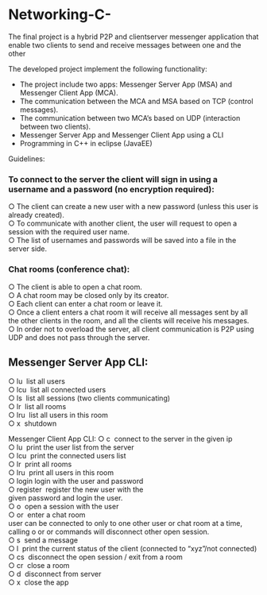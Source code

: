 # Networking-C-

The final project is a hybrid P2P and client­server messenger application
that enable two clients to send and receive messages between one and the
other

The developed project implement the following functionality:

* The project include two apps: Messenger Server App (MSA) and
 Messenger Client App (MCA).
* The communication between the MCA and MSA based on TCP 
(control messages).
* The communication between two MCA’s based on UDP 
(interaction between two clients).
* Messenger Server App and Messenger Client App using a CLI
* Programming in C++ in eclipse (JavaEE)

Guidelines:

### To connect to the server the client will sign in using a username and a password (no encryption required):
○ The client can create a new user with a new password (unless
this user is already created).</br>
○ To communicate with another client, the user will request to
open a session with the required user name.</br>
○ The list of usernames and passwords will be saved into a file in
the server side.</br>

### Chat rooms (conference chat):
○ The client is able to open a chat room.</br>
○ A chat room may be closed only by its creator.</br>
○ Each client can enter a chat room or leave it.</br>
○ Once a client enters a chat room it will receive all messages sent
by all the other clients in the room, and all the clients will
receive his messages.</br>
○ In order not to overload the server, all client communication is
P2P using UDP and does not pass through the server.</br>

## Messenger Server App CLI:
○ lu ­ list all users</br>
○ lcu ­ list all connected users</br>
○ ls ­ list all sessions (two clients communicating)</br>
○ lr ­ list all rooms</br>
○ lru <room name> ­ list all users in this room</br>
○ x ­ shutdown</br>

 Messenger Client App CLI:
○ c <IP> ­ connect to the server in the given ip</br>
○ lu ­ print the user list from the server</br>
○ lcu ­ print the connected users list</br>
○ lr ­ print all rooms</br>
○ lru <room name> ­ print all users in this room</br>
○ login <user> <password> ­ login with the user and password</br>
○ register <user> <password> ­ register the new user with the</br>
given password and login the user.</br>
○ o <username> ­ open a session with the user</br>
○ or <room name> ­ enter a chat room</br>
user can be connected to only to one other user or chat room at a
time, calling o or or commands will disconnect other open session.</br>
○ s <message> ­ send a message</br>
○ l ­ print the current status of the client (connected to “xyz”/not
connected)</br>
○ cs ­ disconnect the open session / exit from a room</br>
○ cr <room name> ­ close a room</br>
○ d ­ disconnect from server</br>
○ x ­ close the app</br>
